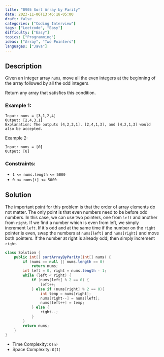 ```yaml
---
title: "0905 Sort Array by Parity"
date: 2023-11-06T13:46:18-05:00
draft: false
categories: ["Coding Interview"]
tags: ["Leetcode", "Easy"]
difficulty: ["Easy"]
topics: ["Programming"]
ideas: ["Array", "Two Pointers"]
languages: ["Java"]
---
```


## Description 

Given an integer array `nums`, move all the even integers at the beginning of the array followed by all the odd integers.

Return any array that satisfies this condition.

### Example 1:

```
Input: nums = [3,1,2,4]
Output: [2,4,3,1]
Explanation: The outputs [4,2,3,1], [2,4,1,3], and [4,2,1,3] would also be accepted.
```

Example 2:

```
Input: nums = [0]
Output: [0]
```

### Constraints:

- `1 <= nums.length <= 5000`
- `0 <= nums[i] <= 5000`

## Solution

The important point for this problem is that the order of array elements do not matter. The only point is that even numbers need to be before odd numbers. In this case, we can use two pointers, one from `left` and another from `right`. If we find a number which is even from left, we simply increment `left`. If it's odd and at the same time if the number on the `right` pointer is even, swap the numbers at `nums[left]` and `nums[right]` and move both pointers. If the number at right is already odd, then simply increment `right`.

```java
class Solution {
    public int[] sortArrayByParity(int[] nums) {
        if (nums == null || nums.length == 0)
            return nums;
        int left = 0, right = nums.length - 1;
        while (left < right) {
            if (nums[left] % 2 == 0) {
                left++;
            } else if (nums[right] % 2 == 0){
                int temp = nums[right];
                nums[right--] = nums[left];
                nums[left++] = temp;
            } else {
                right--;
            }
        }
        return nums;
    }
}
```

- Time Complexity: `O(n)`
- Space Complexity: `O(1)`